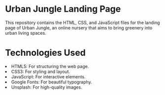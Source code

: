 <h1>Urban Jungle Landing Page</h1>
<p>This repository contains the HTML, CSS, and JavaScript files for the landing page of Urban Jungle, an online nursery that aims to bring greenery into urban living spaces.</p>

<h1>Technologies Used</h1>
<li>HTML5: For structuring the web page.</li>
<li>CSS3: For styling and layout.</li>
<li>JavaScript: For interactive elements.</li>
<li>Google Fonts: For beautiful typography.</li>
<li>Unsplash: For high-quality images.</li>
